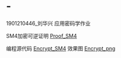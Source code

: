 # -
1901210446_刘华兴
应用密码学作业

SM4加密可逆证明
[Proof_SM4](https://github.com/bill-hx-liu/Applied_cryptography/tree/master/Proof_sm4)

编程源代码
[Encrypt_SM4](https://github.com/bill-hx-liu/Applied_cryptography/tree/master/Encrypt_sm4)
效果图
[Encrypt_png](https://github.com/bill-hx-liu/Applied_cryptography/tree/master/Encrypt_sm4/Encrypted_png)